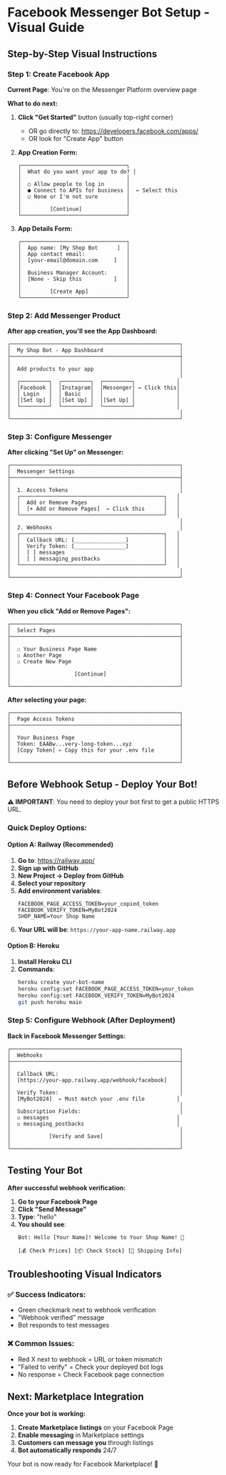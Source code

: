 # Facebook Messenger Bot Setup - Visual Guide

## Step-by-Step Visual Instructions

### Step 1: Create Facebook App

**Current Page**: You're on the Messenger Platform overview page

**What to do next:**

1. **Click "Get Started"** button (usually top-right corner)
   - OR go directly to: https://developers.facebook.com/apps/
   - OR look for "Create App" button

2. **App Creation Form:**
   ```
   ┌─────────────────────────────────┐
   │  What do you want your app to do? │
   │                                 │
   │  ○ Allow people to log in       │
   │  ● Connect to APIs for business │  ← Select this
   │  ○ None or I'm not sure         │
   │                                 │
   │         [Continue]              │
   └─────────────────────────────────┘
   ```

3. **App Details Form:**
   ```
   ┌─────────────────────────────────┐
   │  App name: [My Shop Bot      ]  │
   │  App contact email:             │
   │  [your-email@domain.com     ]   │
   │                                 │
   │  Business Manager Account:      │
   │  [None - Skip this          ]   │
   │                                 │
   │         [Create App]            │
   └─────────────────────────────────┘
   ```

### Step 2: Add Messenger Product

**After app creation, you'll see the App Dashboard:**

```
┌─────────────────────────────────────────────────────┐
│  My Shop Bot - App Dashboard                        │
├─────────────────────────────────────────────────────┤
│                                                     │
│  Add products to your app                           │
│                                                     │
│  ┌─────────┐  ┌─────────┐  ┌─────────┐             │
│  │Facebook │  │Instagram│  │Messenger│ ← Click this│
│  │ Login   │  │ Basic   │  │         │             │
│  │[Set Up] │  │[Set Up] │  │[Set Up] │             │
│  └─────────┘  └─────────┘  └─────────┘             │
│                                                     │
└─────────────────────────────────────────────────────┘
```

### Step 3: Configure Messenger

**After clicking "Set Up" on Messenger:**

```
┌─────────────────────────────────────────────────────┐
│  Messenger Settings                                 │
├─────────────────────────────────────────────────────┤
│                                                     │
│  1. Access Tokens                                   │
│  ┌─────────────────────────────────────────────┐   │
│  │  Add or Remove Pages                        │   │
│  │  [+ Add or Remove Pages]  ← Click this      │   │
│  └─────────────────────────────────────────────┘   │
│                                                     │
│  2. Webhooks                                        │
│  ┌─────────────────────────────────────────────┐   │
│  │  Callback URL: [________________]           │   │
│  │  Verify Token: [________________]           │   │
│  │  [ ] messages                               │   │
│  │  [ ] messaging_postbacks                    │   │
│  └─────────────────────────────────────────────┘   │
│                                                     │
└─────────────────────────────────────────────────────┘
```

### Step 4: Connect Your Facebook Page

**When you click "Add or Remove Pages":**

```
┌─────────────────────────────────────────────────────┐
│  Select Pages                                       │
├─────────────────────────────────────────────────────┤
│                                                     │
│  ☐ Your Business Page Name                          │
│  ☐ Another Page                                     │
│  ☐ Create New Page                                  │
│                                                     │
│                    [Continue]                       │
│                                                     │
└─────────────────────────────────────────────────────┘
```

**After selecting your page:**

```
┌─────────────────────────────────────────────────────┐
│  Page Access Tokens                                 │
├─────────────────────────────────────────────────────┤
│                                                     │
│  Your Business Page                                 │
│  Token: EAABw...very-long-token...xyz               │
│  [Copy Token] ← Copy this for your .env file        │
│                                                     │
└─────────────────────────────────────────────────────┘
```

## Before Webhook Setup - Deploy Your Bot!

**⚠️ IMPORTANT**: You need to deploy your bot first to get a public HTTPS URL.

### Quick Deploy Options:

#### Option A: Railway (Recommended)
1. **Go to**: https://railway.app/
2. **Sign up with GitHub**
3. **New Project → Deploy from GitHub**
4. **Select your repository**
5. **Add environment variables**:
   ```
   FACEBOOK_PAGE_ACCESS_TOKEN=your_copied_token
   FACEBOOK_VERIFY_TOKEN=MyBot2024
   SHOP_NAME=Your Shop Name
   ```
6. **Your URL will be**: `https://your-app-name.railway.app`

#### Option B: Heroku
1. **Install Heroku CLI**
2. **Commands**:
   ```bash
   heroku create your-bot-name
   heroku config:set FACEBOOK_PAGE_ACCESS_TOKEN=your_token
   heroku config:set FACEBOOK_VERIFY_TOKEN=MyBot2024
   git push heroku main
   ```

### Step 5: Configure Webhook (After Deployment)

**Back in Facebook Messenger Settings:**

```
┌─────────────────────────────────────────────────────┐
│  Webhooks                                           │
├─────────────────────────────────────────────────────┤
│                                                     │
│  Callback URL:                                      │
│  [https://your-app.railway.app/webhook/facebook]    │
│                                                     │
│  Verify Token:                                      │
│  [MyBot2024]  ← Must match your .env file          │
│                                                     │
│  Subscription Fields:                               │
│  ☑ messages                                        │
│  ☑ messaging_postbacks                             │
│                                                     │
│            [Verify and Save]                        │
│                                                     │
└─────────────────────────────────────────────────────┘
```

## Testing Your Bot

**After successful webhook verification:**

1. **Go to your Facebook Page**
2. **Click "Send Message"**
3. **Type**: "hello"
4. **You should see**:
   ```
   Bot: Hello [Your Name]! Welcome to Your Shop Name! 👋

   [💰 Check Prices] [📦 Check Stock] [🚚 Shipping Info]
   ```

## Troubleshooting Visual Indicators

### ✅ Success Indicators:
- Green checkmark next to webhook verification
- "Webhook verified" message
- Bot responds to test messages

### ❌ Common Issues:
- Red X next to webhook = URL or token mismatch
- "Failed to verify" = Check your deployed bot logs
- No response = Check Facebook page connection

## Next: Marketplace Integration

**Once your bot is working:**

1. **Create Marketplace listings** on your Facebook Page
2. **Enable messaging** in Marketplace settings
3. **Customers can message you** through listings
4. **Bot automatically responds** 24/7

Your bot is now ready for Facebook Marketplace! 🚀